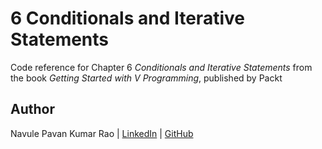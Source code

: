 # 6 Conditionals and Iterative Statements

Code reference for Chapter 6 *Conditionals and Iterative Statements* from the book *Getting Started with V Programming*, published by Packt

## Author

Navule Pavan Kumar Rao | [LinkedIn](https://www.linkedin.com/in/navule/) | [GitHub](https://www.github.com/windson)

